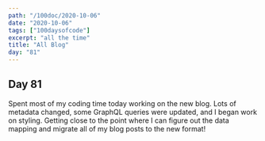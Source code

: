 ```yaml
---
path: "/100doc/2020-10-06"
date: "2020-10-06"
tags: ["100daysofcode"]
excerpt: "all the time"
title: "All Blog"
day: "81"
---
```


## Day 81

Spent most of my coding time today working on the new blog. Lots of metadata changed, some GraphQL queries were updated, and I began work on styling. Getting close to the point where I can figure out the data mapping and migrate all of my blog posts to the new format!
